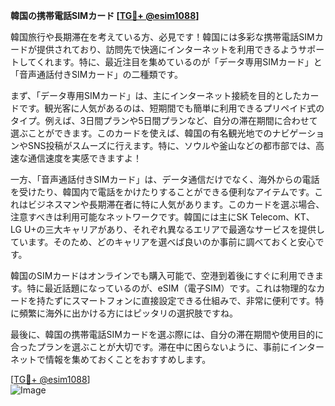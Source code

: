 **韓国の携帯電話SIMカード [[TG💪+ @esim1088](https://t.me/s/esim1088)]**

韓国旅行や長期滞在を考えている方、必見です！韓国には多彩な携帯電話SIMカードが提供されており、訪問先で快適にインターネットを利用できるようサポートしてくれます。特に、最近注目を集めているのが「データ専用SIMカード」と「音声通話付きSIMカード」の二種類です。

まず、「データ専用SIMカード」は、主にインターネット接続を目的としたカードです。観光客に人気があるのは、短期間でも簡単に利用できるプリペイド式のタイプ。例えば、3日間プランや5日間プランなど、自分の滞在期間に合わせて選ぶことができます。このカードを使えば、韓国の有名観光地でのナビゲーションやSNS投稿がスムーズに行えます。特に、ソウルや釜山などの都市部では、高速な通信速度を実感できますよ！

一方、「音声通話付きSIMカード」は、データ通信だけでなく、海外からの電話を受けたり、韓国内で電話をかけたりすることができる便利なアイテムです。これはビジネスマンや長期滞在者に特に人気があります。このカードを選ぶ場合、注意すべきは利用可能なネットワークです。韓国には主にSK Telecom、KT、LG U+の三大キャリアがあり、それぞれ異なるエリアで最適なサービスを提供しています。そのため、どのキャリアを選べば良いのか事前に調べておくと安心です。

韓国のSIMカードはオンラインでも購入可能で、空港到着後にすぐに利用できます。特に最近話題になっているのが、eSIM（電子SIM）です。これは物理的なカードを持たずにスマートフォンに直接設定できる仕組みで、非常に便利です。特に頻繁に海外に出かける方にはピッタリの選択肢ですね。

最後に、韓国の携帯電話SIMカードを選ぶ際には、自分の滞在期間や使用目的に合ったプランを選ぶことが大切です。滞在中に困らないように、事前にインターネットで情報を集めておくことをおすすめします。

[[TG💪+ @esim1088](https://t.me/s/esim1088)]  
![Image](https://i.postimg.cc/Y0z9fWf4/image.png)